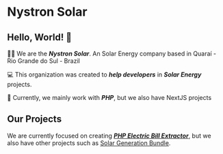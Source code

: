 # Nystron Solar
## Hello, World! 👋
🙋‍♀ We are the ***Nystron Solar***. An Solar Energy company based in Quaraí - Rio Grande do Sul - Brazil

💻 This organization was created to ***help developers*** in ***Solar Energy*** projects.

🐘 Currently, we mainly work with ***PHP***, but we also have NextJS projects

## Our Projects 
We are currently focused on creating [***PHP Electric Bill Extractor***](https://github.com/NystronSolar/ElectricBillExtractor), but we also have other projects such as [Solar Generation Bundle](https://github.com/NystronSolar/SolarGenerationBundle).
